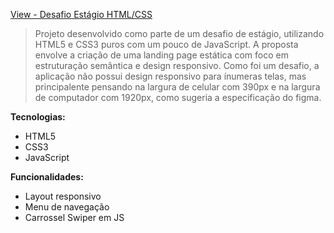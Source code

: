[View - Desafio Estágio HTML/CSS](https://view-desafio-estagio-css-html-9vcn.vercel.app/)
> Projeto desenvolvido como parte de um desafio de estágio, utilizando HTML5 e CSS3 puros com um pouco de JavaScript. A proposta envolve a criação de uma landing page estática com foco em estruturação semântica e design responsivo. Como foi um desafio, a aplicação não possui design responsivo para ínumeras telas, mas principalente pensando na largura de celular com 390px e na largura de computador com 1920px, como sugeria a especificação do figma.

**Tecnologias:**  
- HTML5  
- CSS3
- JavaScript  

**Funcionalidades:**
- Layout responsivo
- Menu de navegação
- Carrossel Swiper em JS

